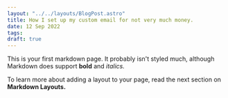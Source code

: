 ```yaml
---
layout: "../../layouts/BlogPost.astro"
title: How I set up my custom email for not very much money.
date: 12 Sep 2022
tags:
draft: true
---
```



This is your first markdown page. It probably isn't styled much, although
Markdown does support **bold** and _italics._

To learn more about adding a layout to your page, read the next section on **Markdown Layouts.**